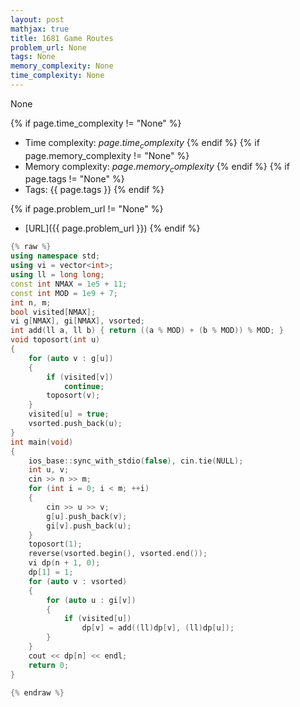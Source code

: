```yaml
---
layout: post
mathjax: true
title: 1681 Game Routes
problem_url: None
tags: None
memory_complexity: None
time_complexity: None
---
```


None


{% if page.time_complexity != "None" %}
- Time complexity: ${{ page.time_complexity }}$
{% endif %}
{% if page.memory_complexity != "None" %}
- Memory complexity: ${{ page.memory_complexity }}$
{% endif %}
{% if page.tags != "None" %}
- Tags: {{ page.tags }}
{% endif %}

{% if page.problem_url != "None" %}
- [URL]({{ page.problem_url }})
{% endif %}

```cpp
{% raw %}
using namespace std;
using vi = vector<int>;
using ll = long long;
const int NMAX = 1e5 + 11;
const int MOD = 1e9 + 7;
int n, m;
bool visited[NMAX];
vi g[NMAX], gi[NMAX], vsorted;
int add(ll a, ll b) { return ((a % MOD) + (b % MOD)) % MOD; }
void toposort(int u)
{
    for (auto v : g[u])
    {
        if (visited[v])
            continue;
        toposort(v);
    }
    visited[u] = true;
    vsorted.push_back(u);
}
int main(void)
{
    ios_base::sync_with_stdio(false), cin.tie(NULL);
    int u, v;
    cin >> n >> m;
    for (int i = 0; i < m; ++i)
    {
        cin >> u >> v;
        g[u].push_back(v);
        gi[v].push_back(u);
    }
    toposort(1);
    reverse(vsorted.begin(), vsorted.end());
    vi dp(n + 1, 0);
    dp[1] = 1;
    for (auto v : vsorted)
    {
        for (auto u : gi[v])
        {
            if (visited[u])
                dp[v] = add((ll)dp[v], (ll)dp[u]);
        }
    }
    cout << dp[n] << endl;
    return 0;
}

{% endraw %}
```
